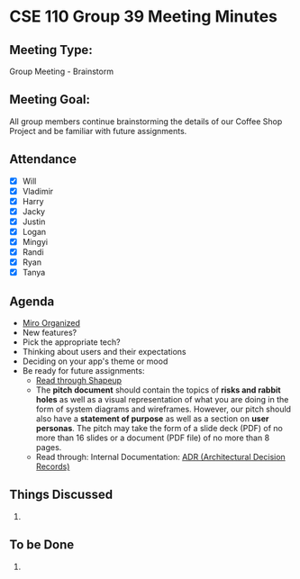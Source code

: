 # CSE 110 Group 39 Meeting Minutes
## Meeting Type:
Group Meeting - Brainstorm

## Meeting Goal:
All group members continue brainstorming the details of our Coffee Shop Project and be familiar with future assignments. 

## Attendance
- [x] Will
- [x] Vladimir
- [x] Harry
- [x] Jacky
- [x] Justin
- [x] Logan
- [x] Mingyi
- [x] Randi
- [x] Ryan
- [x] Tanya

## Agenda
- [Miro Organized](https://miro.com/app/board/uXjVPLqPpBA=/)
- New features?
- Pick the appropriate tech? 
- Thinking about users and their expectations
- Deciding on your app's theme or mood
- Be ready for future assignments: 
    - [Read through Shapeup](https://basecamp.com/shapeup)
    - The **pitch document** should contain the topics of **risks and rabbit holes** as well as a visual representation of what you are doing in the form of system diagrams and wireframes. However, our pitch should also have a **statement of purpose** as well as a section on **user personas**. The pitch may take the form of a slide deck (PDF) of no more than 16 slides or a document (PDF file) of no more than 8 pages. 
    - Read through: Internal Documentation: [ADR (Architectural Decision Records)](https://adr.github.io/madr/)

## Things Discussed
1. 

## To be Done
1. 